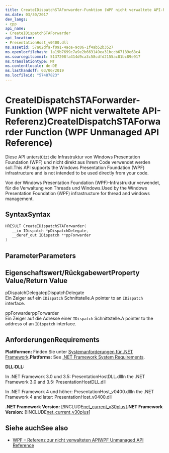 ```yaml
---
title: CreateIDispatchSTAForwarder-Funktion (WPF nicht verwaltete API-Referenz)
ms.date: 03/30/2017
dev_langs:
- cpp
api_name:
- CreateIDispatchSTAForwarder
api_location:
- PresentationHost_v0400.dll
ms.assetid: 57a02dfa-f091-4ace-9c06-1f4ab52b3527
ms.openlocfilehash: 1a19b7699c7a9e2b663149ea31bccb67189e68c4
ms.sourcegitcommit: 5137208fa414d9ca3c58cdfd2155ac81bc89e917
ms.translationtype: MT
ms.contentlocale: de-DE
ms.lasthandoff: 03/06/2019
ms.locfileid: "57487823"
---
```

# <a name="createidispatchstaforwarder-function-wpf-unmanaged-api-reference"></a><span data-ttu-id="97376-102">CreateIDispatchSTAForwarder-Funktion (WPF nicht verwaltete API-Referenz)</span><span class="sxs-lookup"><span data-stu-id="97376-102">CreateIDispatchSTAForwarder Function (WPF Unmanaged API Reference)</span></span>
<span data-ttu-id="97376-103">Diese API unterstützt die Infrastruktur von Windows Presentation Foundation (WPF) und nicht direkt aus Ihrem Code verwendet werden soll.</span><span class="sxs-lookup"><span data-stu-id="97376-103">This API supports the Windows Presentation Foundation (WPF) infrastructure and is not intended to be used directly from your code.</span></span>  
  
 <span data-ttu-id="97376-104">Von der Windows Presentation Foundation (WPF)-Infrastruktur verwendet, für die Verwaltung von Threads und Windows.</span><span class="sxs-lookup"><span data-stu-id="97376-104">Used by the Windows Presentation Foundation (WPF) infrastructure for thread and windows management.</span></span>  
  
## <a name="syntax"></a><span data-ttu-id="97376-105">Syntax</span><span class="sxs-lookup"><span data-stu-id="97376-105">Syntax</span></span>  
  
```cpp  
HRESULT CreateIDispatchSTAForwarder(  
   __in IDispatch *pDispatchDelegate,   
   __deref_out IDispatch **ppForwarder  
)  
```  
  
## <a name="parameters"></a><span data-ttu-id="97376-106">Parameter</span><span class="sxs-lookup"><span data-stu-id="97376-106">Parameters</span></span>  
  
## <a name="property-valuereturn-value"></a><span data-ttu-id="97376-107">Eigenschaftswert/Rückgabewert</span><span class="sxs-lookup"><span data-stu-id="97376-107">Property Value/Return Value</span></span>  
 <span data-ttu-id="97376-108">pDispatchDelegate</span><span class="sxs-lookup"><span data-stu-id="97376-108">pDispatchDelegate</span></span>  
 <span data-ttu-id="97376-109">Ein Zeiger auf ein `IDispatch` Schnittstelle.</span><span class="sxs-lookup"><span data-stu-id="97376-109">A pointer to an `IDispatch` interface.</span></span>  
  
 <span data-ttu-id="97376-110">ppForwarder</span><span class="sxs-lookup"><span data-stu-id="97376-110">ppForwarder</span></span>  
 <span data-ttu-id="97376-111">Ein Zeiger auf die Adresse einer `IDispatch` Schnittstelle.</span><span class="sxs-lookup"><span data-stu-id="97376-111">A pointer to the address of an `IDispatch` interface.</span></span>  
  
## <a name="requirements"></a><span data-ttu-id="97376-112">Anforderungen</span><span class="sxs-lookup"><span data-stu-id="97376-112">Requirements</span></span>  
 <span data-ttu-id="97376-113">**Plattformen:** Finden Sie unter [Systemanforderungen für .NET Framework](../../get-started/system-requirements.md).</span><span class="sxs-lookup"><span data-stu-id="97376-113">**Platforms:** See [.NET Framework System Requirements](../../get-started/system-requirements.md).</span></span>  
  
 <span data-ttu-id="97376-114">**DLL:**</span><span class="sxs-lookup"><span data-stu-id="97376-114">**DLL:**</span></span>  
  
 <span data-ttu-id="97376-115">In .NET Framework 3.0 und 3.5: PresentationHostDLL.dll</span><span class="sxs-lookup"><span data-stu-id="97376-115">In the .NET Framework 3.0 and 3.5: PresentationHostDLL.dll</span></span>  
  
 <span data-ttu-id="97376-116">In .NET Framework 4 und höher: PresentationHost_v0400.dll</span><span class="sxs-lookup"><span data-stu-id="97376-116">In the .NET Framework 4 and later: PresentationHost_v0400.dll</span></span>  
  
 <span data-ttu-id="97376-117">**.NET Framework Version:** [!INCLUDE[net_current_v30plus](../../../../includes/net-current-v30plus-md.md)]</span><span class="sxs-lookup"><span data-stu-id="97376-117">**.NET Framework Version:** [!INCLUDE[net_current_v30plus](../../../../includes/net-current-v30plus-md.md)]</span></span>  
  
## <a name="see-also"></a><span data-ttu-id="97376-118">Siehe auch</span><span class="sxs-lookup"><span data-stu-id="97376-118">See also</span></span>
- [<span data-ttu-id="97376-119">WPF – Referenz zur nicht verwalteten API</span><span class="sxs-lookup"><span data-stu-id="97376-119">WPF Unmanaged API Reference</span></span>](wpf-unmanaged-api-reference.md)
